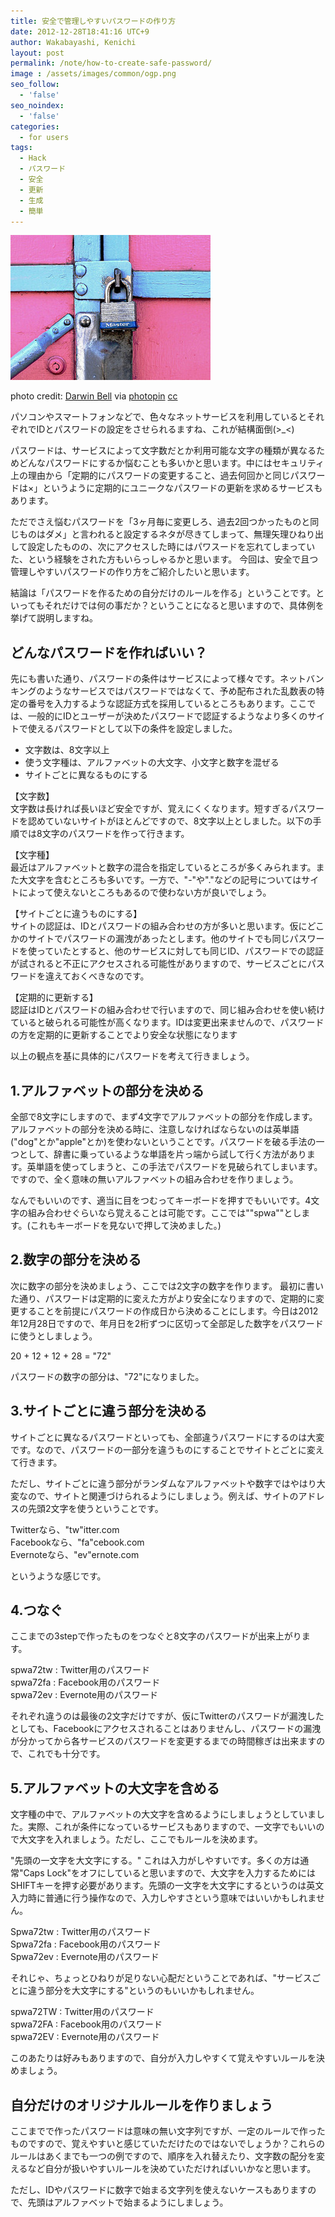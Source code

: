 ```yaml
---
title: 安全で管理しやすいパスワードの作り方
date: 2012-12-28T18:41:16 UTC+9
author: Wakabayashi, Kenichi
layout: post
permalink: /note/how-to-create-safe-password/
image : /assets/images/common/ogp.png
seo_follow:
  - 'false'
seo_noindex:
  - 'false'
categories:
  - for users
tags:
  - Hack
  - パスワード
  - 安全
  - 更新
  - 生成
  - 簡単
---
```

![Lock](/assets/images/2012/12/small__688068169.jpg)

photo credit: [Darwin Bell](http://www.flickr.com/photos/darwinbell/688068169/) via [photopin](http://photopin.com) [cc](http://creativecommons.org/licenses/by-nc/2.0/)

パソコンやスマートフォンなどで、色々なネットサービスを利用しているとそれぞれでIDとパスワードの設定をさせられるますね、これが結構面倒(&gt;_&lt;)

パスワードは、サービスによって文字数だとか利用可能な文字の種類が異なるためどんなパスワードにするか悩むことも多いかと思います。中にはセキュリティ上の理由から「定期的にパスワードの変更すること、過去何回かと同じパスワードは×」というように定期的にユニークなパスワードの更新を求めるサービスもあります。

ただでさえ悩むパスワードを「3ヶ月毎に変更しろ、過去2回つかったものと同じものはダメ」と言われると設定するネタが尽きてしまって、無理矢理ひねり出して設定したものの、次にアクセスした時にはパワスードを忘れてしまっていた、という経験をされた方もいらっしゃるかと思います。
今回は、安全で且つ管理しやすいパスワードの作り方をご紹介したいと思います。

結論は「パスワードを作るための自分だけのルールを作る」ということです。といってもそれだけでは何の事だか？ということになると思いますので、具体例を挙げて説明しますね。

## どんなパスワードを作ればいい？
先にも書いた通り、パスワードの条件はサービスによって様々です。ネットバンキングのようなサービスではパスワードではなくて、予め配布された乱数表の特定の番号を入力するような認証方式を採用しているところもあります。ここでは、一般的にIDとユーザーが決めたパスワードで認証するようなより多くのサイトで使えるパスワードとして以下の条件を設定しました。

- 文字数は、8文字以上
- 使う文字種は、アルファベットの大文字、小文字と数字を混ぜる
- サイトごとに異なるものにする

【文字数】  
文字数は長ければ長いほど安全ですが、覚えにくくなります。短すぎるパスワードを認めていないサイトがほとんどですので、8文字以上としました。以下の手順では8文字のパスワードを作って行きます。

【文字種】  
最近はアルファベットと数字の混合を指定しているところが多くみられます。また大文字を含むところも多いです。一方で、"-"や"."などの記号についてはサイトによって使えないところもあるので使わない方が良いでしょう。

【サイトごとに違うものにする】  
サイトの認証は、IDとパスワードの組み合わせの方が多いと思います。仮にどこかのサイトでパスワードの漏洩があったとします。他のサイトでも同じパスワードを使っていたとすると、他のサービスに対しても同じID、パスワードでの認証が試されると不正にアクセスされる可能性がありますので、サービスごとにパスワードを違えておくべきなのです。

【定期的に更新する】  
認証はIDとパスワードの組み合わせで行いますので、同じ組み合わせを使い続けていると破られる可能性が高くなります。IDは変更出来ませんので、パスワードの方を定期的に更新することでより安全な状態になります

以上の観点を基に具体的にパスワードを考えて行きましょう。

## 1.アルファベットの部分を決める
全部で8文字にしますので、まず4文字でアルファベットの部分を作成します。
アルファベットの部分を決める時に、注意しなければならないのは英単語("dog"とか"apple"とか)を使わないということです。パスワードを破る手法の一つとして、辞書に乗っているような単語を片っ端から試して行く方法があります。英単語を使ってしまうと、この手法でパスワードを見破られてしまいます。ですので、全く意味の無いアルファベットの組み合わせを作りましょう。

なんでもいいのです、適当に目をつむってキーボードを押すでもいいです。4文字の組み合わせぐらいなら覚えることは可能です。ここでは""spwa""とします。(これもキーボードを見ないで押して決めました。)

## 2.数字の部分を決める
次に数字の部分を決めましょう、ここでは2文字の数字を作ります。
最初に書いた通り、パスワードは定期的に変えた方がより安全になりますので、定期的に変更することを前提にパスワードの作成日から決めることにします。今日は2012年12月28日ですので、年月日を2桁ずつに区切って全部足した数字をパスワードに使うとしましょう。

20 + 12 + 12 + 28 = "72"

パスワードの数字の部分は、"72"になりました。

## 3.サイトごとに違う部分を決める
サイトごとに異なるパスワードといっても、全部違うパスワードにするのは大変です。なので、パスワードの一部分を違うものにすることでサイトとごとに変えて行きます。

ただし、サイトごとに違う部分がランダムなアルファベットや数字ではやはり大変なので、サイトと関連づけられるようにしましょう。例えば、サイトのアドレスの先頭2文字を使うということです。

Twitterなら、"tw"itter.com  
Facebookなら、"fa"cebook.com  
Evernoteなら、"ev"ernote.com  

というような感じです。

## 4.つなぐ
ここまでの3stepで作ったものをつなぐと8文字のパスワードが出来上がります。

spwa72tw : Twitter用のパスワード  
spwa72fa : Facebook用のパスワード  
spwa72ev : Evernote用のパスワード  

それぞれ違うのは最後の2文字だけですが、仮にTwitterのパスワードが漏洩したとしても、Facebookにアクセスされることはありませんし、パスワードの漏洩が分かってから各サービスのパスワードを変更するまでの時間稼ぎは出来ますので、これでも十分です。

## 5.アルファベットの大文字を含める
文字種の中で、アルファベットの大文字を含めるようにしましょうとしていました。実際、これが条件になっているサービスもありますので、一文字でもいいので大文字を入れましょう。ただし、ここでもルールを決めます。

"先頭の一文字を大文字にする。"
これは入力がしやすいです。多くの方は通常"Caps Lock"をオフにしていると思いますので、大文字を入力するためにはSHIFTキーを押す必要があります。先頭の一文字を大文字にするというのは英文入力時に普通に行う操作なので、入力しやすさという意味ではいいかもしれません。

Spwa72tw : Twitter用のパスワード  
Spwa72fa : Facebook用のパスワード  
Spwa72ev : Evernote用のパスワード  

それじゃ、ちょっとひねりが足りない心配だということであれば、"サービスごとに違う部分を大文字にする"というのもいいかもしれません。

spwa72TW : Twitter用のパスワード  
spwa72FA : Facebook用のパスワード  
spwa72EV : Evernote用のパスワード  

このあたりは好みもありますので、自分が入力しやすくて覚えやすいルールを決めましょう。

## 自分だけのオリジナルルールを作りましょう
ここまでで作ったパスワードは意味の無い文字列ですが、一定のルールで作ったものですので、覚えやすいと感じていただけたのではないでしょうか？これらのルールはあくまでも一つの例ですので、順序を入れ替えたり、文字数の配分を変えるなど自分が扱いやすいルールを決めていただければいいかなと思います。

ただし、IDやパスワードに数字で始まる文字列を使えないケースもありますので、先頭はアルファベットで始まるようにしましょう。
